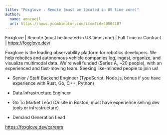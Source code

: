 ```yaml
---
title: "Foxglove : Remote (must be located in US time zone)"
author:
  name: amacneil
  url: https://news.ycombinator.com/item?id=40564187
---
```

Foxglove | Remote (must be located in US time zone) | Full Time or Contract | <a href="https:&#x2F;&#x2F;foxglove.dev&#x2F;" rel="nofollow">https:&#x2F;&#x2F;foxglove.dev&#x2F;</a>

Foxglove is the leading observability platform for robotics developers. We help robotics and autonomous vehicle companies log, ingest, organize, and visualize multimodal data. We&#x27;re well funded (Series A, ~20 people), with an experienced and fast-moving team. Seeking like-minded people to join us!

- Senior &#x2F; Staff Backend Engineer (TypeScript, Node.js, bonus if you have experience with Rust, Go, C++, Python)

- Data Infrastructure Engineer

- Go To Market Lead (Onsite in Boston, must have experience selling dev tools or infrastructure)

- Demand Generation Lead

<a href="https:&#x2F;&#x2F;foxglove.dev&#x2F;careers" rel="nofollow">https:&#x2F;&#x2F;foxglove.dev&#x2F;careers</a>
